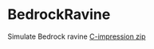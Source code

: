 # BedrockRavine
Simulate Bedrock ravine
[C-impression zip](https://github.com/FragrantResult186/BedrockRavine/blob/main/BedrockRavine.zip)
